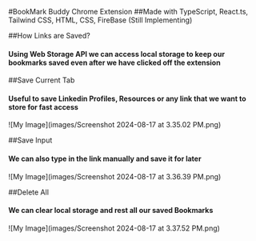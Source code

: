 #BookMark Buddy Chrome Extension
##Made with TypeScript, React.ts, Tailwind CSS, HTML, CSS, FireBase (Still Implementing)

##How Links are Saved?
#### Using Web Storage API we can access local storage to keep our bookmarks saved even after we have clicked off the extension


##Save Current Tab
#### Useful to save Linkedin Profiles, Resources or any link that we want to store for fast access
![My Image](images/Screenshot 2024-08-17 at 3.35.02 PM.png)


##Save Input
#### We can also type in the link manually and save it for later
![My Image](images/Screenshot 2024-08-17 at 3.36.39 PM.png)

##Delete All
#### We can clear local storage and rest all our saved Bookmarks
![My Image](images/Screenshot 2024-08-17 at 3.37.52 PM.png)


